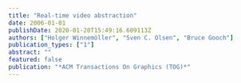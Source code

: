 ```yaml
---
title: "Real-time video abstraction"
date: 2006-01-01
publishDate: 2020-01-20T15:49:16.609113Z
authors: ["Holger Winnemöller", "Sven C. Olsen", "Bruce Gooch"]
publication_types: ["1"]
abstract: ""
featured: false
publication: "*ACM Transactions On Graphics (TOG)*"
---
```


